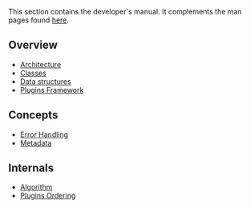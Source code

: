 This section contains the developer's manual.
It complements the man pages found [here](/doc/help).

## Overview

- [Architecture](architecture.md)
- [Classes](classes.md)
- [Data structures](data-structures.md)
- [Plugins Framework](plugins-framework.md)

## Concepts

- [Error Handling](error-handling.md)
- [Metadata](metadata.md)

## Internals

- [Algorithm](algorithm.md)
- [Plugins Ordering](plugins-ordering.md)
